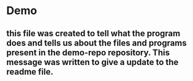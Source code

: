 # Demo
## this file was created to tell what the program does and tells us about the files and programs present in the demo-repo repository. This message was written to give a update to the readme file.

